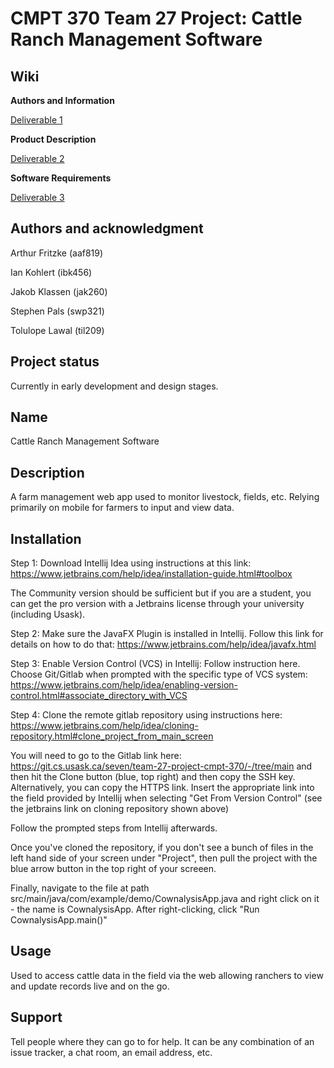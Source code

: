 # CMPT 370 Team 27 Project: Cattle Ranch Management Software

## Wiki
**Authors and Information**

[Deliverable 1](https://git.cs.usask.ca/seven/team-27-project-cmpt-370/-/wikis/Deliverable_1)

**Product Description**

[Deliverable 2](https://git.cs.usask.ca/seven/team-27-project-cmpt-370/-/wikis/Deliverable-2)

**Software Requirements**

[Deliverable 3](https://git.cs.usask.ca/seven/team-27-project-cmpt-370/-/wikis/deliverable_3)


## Authors and acknowledgment

Arthur Fritzke (aaf819)

Ian Kohlert (ibk456)

Jakob Klassen (jak260)

Stephen Pals (swp321)

Tolulope Lawal (til209)


## Project status
Currently in early development and design stages.

## Name
Cattle Ranch Management Software

## Description
A farm management web app used to monitor livestock, fields, etc. Relying primarily on mobile for farmers to input and view data.

## Installation
Step 1: Download Intellij Idea using instructions at this link:
https://www.jetbrains.com/help/idea/installation-guide.html#toolbox

The Community version should be sufficient but if you are a student, 
you can get the pro version with a Jetbrains license through your university (including Usask).

Step 2: Make sure the JavaFX Plugin is installed in Intellij.
Follow this link for details on how to do that: https://www.jetbrains.com/help/idea/javafx.html

Step 3: Enable Version Control (VCS) in Intellij:
Follow instruction here. Choose Git/Gitlab when prompted with the specific
type of VCS system: https://www.jetbrains.com/help/idea/enabling-version-control.html#associate_directory_with_VCS

Step 4: Clone the remote gitlab repository using instructions here:
https://www.jetbrains.com/help/idea/cloning-repository.html#clone_project_from_main_screen

You will need to go to the Gitlab link here: https://git.cs.usask.ca/seven/team-27-project-cmpt-370/-/tree/main
and then hit the Clone button (blue, top right) and then copy the SSH key. Alternatively,
you can copy the HTTPS link. Insert the appropriate link into the field provided by Intellij
when selecting "Get From Version Control" (see the jetbrains link on cloning repository shown above)

Follow the prompted steps from Intellij afterwards.

Once you've cloned the repository, if you don't see a bunch of files in the left hand side of your screen under "Project", 
then pull the project with the blue arrow button in the top right of your screeen.

Finally, navigate to the file at path src/main/java/com/example/demo/CownalysisApp.java
and right click on it - the name is CownalysisApp. After right-clicking, click "Run CownalysisApp.main()"





## Usage
Used to access cattle data in the field via the web allowing ranchers to view and update records live and on the go.

## Support
Tell people where they can go to for help. It can be any combination of an issue tracker, a chat room, an email address, etc.


